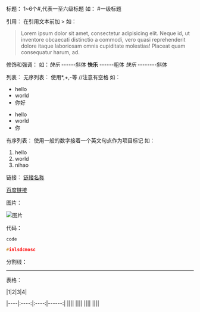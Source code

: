 
标题：
1~6个#,代表一至六级标题
 如： 
 #一级标题

引用：
在引用文本前加 >
如：
>Lorem ipsum dolor sit amet, consectetur adipisicing elit. Neque id, ut inventore obcaecati distinctio a commodi, vero quasi reprehenderit dolore itaque laboriosam omnis cupiditate molestias! Placeat quam consequatur harum, ad.

修饰和强调：
如：*快乐*   ------斜体
    **快乐** ------粗体
    _快乐_  --------斜体

列表：
无序列表：
使用*,+,-等  //注意有空格
如：

* hello
* world 
* 你好

+ hello
+ world
+ 你 

有序列表：
使用一般的数字接着一个英文句点作为项目标记
如：

1. hello
2. world
3. nihao

链接：
[链接名称](链接地址)

[百度链接](http://www.baidu.com)


图片：

![图片](http://image.baidu.com/search/detail?ct=503316480&z=0&ipn=false&word=%E9%99%88%E5%A5%95%E8%BF%85&pn=4&spn=0&di=180516361190&pi=0&rn=1&tn=baiduimagedetail&istype=&ie=utf-8&oe=utf-8&in=3354&cl=2&lm=-1&st=&cs=1692106491%2C1125958825&os=1078252923%2C462361855&simid=3438064335%2C437818679&adpicid=0&ln=1934&fmq=1378374347070_R&fm=&ic=0&s=0&se=&sme=&tab=&face=&ist=&jit=&statnum=star&cg=star&bdtype=0&oriquery=&objurl=http%3A%2F%2Fa3.att.hudong.com%2F12%2F50%2F19300519593623133274506245867.jpg&fromurl=http%3A%2F%2Fyangshoucheng.h.baike.com%2Farticle-241673.html&gsm=0)

代码：

`code`

```c++
#inlsdcmosc
```

分割线：

***

表格：
 
|1|2|3|4|

|----|:----:|:----:|------:|
||||
||||
||||
||||
